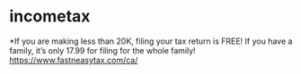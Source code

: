 # incometax
*If you are making less than 20K, filing your tax return is FREE! If you have a family, it’s only 17.99 for filing for the whole family! https://www.fastneasytax.com/ca/
